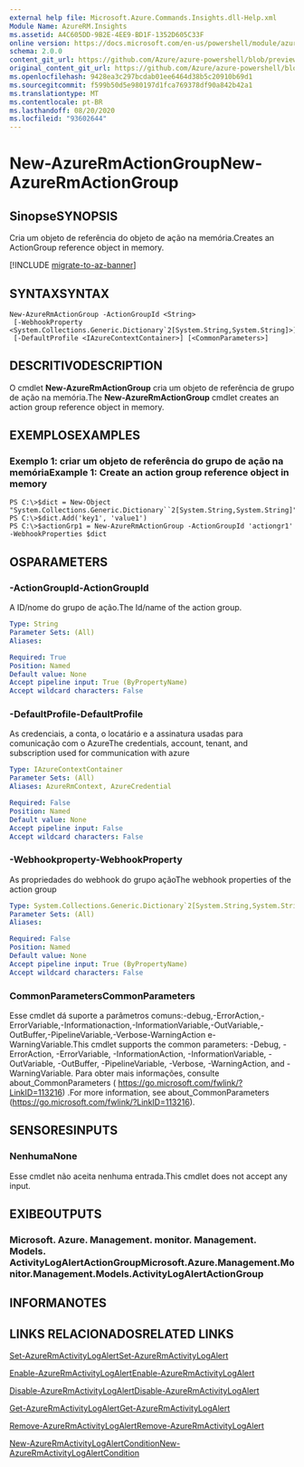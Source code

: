 ```yaml
---
external help file: Microsoft.Azure.Commands.Insights.dll-Help.xml
Module Name: AzureRM.Insights
ms.assetid: A4C605DD-9B2E-4EE9-BD1F-1352D605C33F
online version: https://docs.microsoft.com/en-us/powershell/module/azurerm.insights/new-azurermactiongroup
schema: 2.0.0
content_git_url: https://github.com/Azure/azure-powershell/blob/preview/src/ResourceManager/Insights/Commands.Insights/help/New-AzureRmActionGroup.md
original_content_git_url: https://github.com/Azure/azure-powershell/blob/preview/src/ResourceManager/Insights/Commands.Insights/help/New-AzureRmActionGroup.md
ms.openlocfilehash: 9428ea3c297bcdab01ee6464d38b5c20910b69d1
ms.sourcegitcommit: f599b50d5e980197d1fca769378df90a842b42a1
ms.translationtype: MT
ms.contentlocale: pt-BR
ms.lasthandoff: 08/20/2020
ms.locfileid: "93602644"
---
```

# <span data-ttu-id="fdd45-101">New-AzureRmActionGroup</span><span class="sxs-lookup"><span data-stu-id="fdd45-101">New-AzureRmActionGroup</span></span>

## <span data-ttu-id="fdd45-102">Sinopse</span><span class="sxs-lookup"><span data-stu-id="fdd45-102">SYNOPSIS</span></span>
<span data-ttu-id="fdd45-103">Cria um objeto de referência do objeto de ação na memória.</span><span class="sxs-lookup"><span data-stu-id="fdd45-103">Creates an ActionGroup reference object in memory.</span></span>

[!INCLUDE [migrate-to-az-banner](../../includes/migrate-to-az-banner.md)]

## <span data-ttu-id="fdd45-104">SYNTAX</span><span class="sxs-lookup"><span data-stu-id="fdd45-104">SYNTAX</span></span>

```
New-AzureRmActionGroup -ActionGroupId <String>
 [-WebhookProperty <System.Collections.Generic.Dictionary`2[System.String,System.String]>]
 [-DefaultProfile <IAzureContextContainer>] [<CommonParameters>]
```

## <span data-ttu-id="fdd45-105">DESCRITIVO</span><span class="sxs-lookup"><span data-stu-id="fdd45-105">DESCRIPTION</span></span>
<span data-ttu-id="fdd45-106">O cmdlet **New-AzureRmActionGroup** cria um objeto de referência de grupo de ação na memória.</span><span class="sxs-lookup"><span data-stu-id="fdd45-106">The **New-AzureRmActionGroup** cmdlet creates an action group reference object in memory.</span></span>

## <span data-ttu-id="fdd45-107">EXEMPLOS</span><span class="sxs-lookup"><span data-stu-id="fdd45-107">EXAMPLES</span></span>

### <span data-ttu-id="fdd45-108">Exemplo 1: criar um objeto de referência do grupo de ação na memória</span><span class="sxs-lookup"><span data-stu-id="fdd45-108">Example 1: Create an action group reference object in memory</span></span>
```
PS C:\>$dict = New-Object "System.Collections.Generic.Dictionary``2[System.String,System.String]"
PS C:\>$dict.Add('key1', 'value1')
PS C:\>$actionGrp1 = New-AzureRmActionGroup -ActionGroupId 'actiongr1' -WebhookProperties $dict
```

## <span data-ttu-id="fdd45-109">OS</span><span class="sxs-lookup"><span data-stu-id="fdd45-109">PARAMETERS</span></span>

### <span data-ttu-id="fdd45-110">-ActionGroupId</span><span class="sxs-lookup"><span data-stu-id="fdd45-110">-ActionGroupId</span></span>
<span data-ttu-id="fdd45-111">A ID/nome do grupo de ação.</span><span class="sxs-lookup"><span data-stu-id="fdd45-111">The Id/name of the action group.</span></span>

```yaml
Type: String
Parameter Sets: (All)
Aliases: 

Required: True
Position: Named
Default value: None
Accept pipeline input: True (ByPropertyName)
Accept wildcard characters: False
```

### <span data-ttu-id="fdd45-112">-DefaultProfile</span><span class="sxs-lookup"><span data-stu-id="fdd45-112">-DefaultProfile</span></span>
<span data-ttu-id="fdd45-113">As credenciais, a conta, o locatário e a assinatura usadas para comunicação com o Azure</span><span class="sxs-lookup"><span data-stu-id="fdd45-113">The credentials, account, tenant, and subscription used for communication with azure</span></span>

```yaml
Type: IAzureContextContainer
Parameter Sets: (All)
Aliases: AzureRmContext, AzureCredential

Required: False
Position: Named
Default value: None
Accept pipeline input: False
Accept wildcard characters: False
```

### <span data-ttu-id="fdd45-114">-Webhookproperty</span><span class="sxs-lookup"><span data-stu-id="fdd45-114">-WebhookProperty</span></span>
<span data-ttu-id="fdd45-115">As propriedades do webhook do grupo ação</span><span class="sxs-lookup"><span data-stu-id="fdd45-115">The webhook properties of the action group</span></span>

```yaml
Type: System.Collections.Generic.Dictionary`2[System.String,System.String]
Parameter Sets: (All)
Aliases: 

Required: False
Position: Named
Default value: None
Accept pipeline input: True (ByPropertyName)
Accept wildcard characters: False
```

### <span data-ttu-id="fdd45-116">CommonParameters</span><span class="sxs-lookup"><span data-stu-id="fdd45-116">CommonParameters</span></span>
<span data-ttu-id="fdd45-117">Esse cmdlet dá suporte a parâmetros comuns:-debug,-ErrorAction,-ErrorVariable,-Informationaction,-InformationVariable,-OutVariable,-OutBuffer,-PipelineVariable,-Verbose-WarningAction e-WarningVariable.</span><span class="sxs-lookup"><span data-stu-id="fdd45-117">This cmdlet supports the common parameters: -Debug, -ErrorAction, -ErrorVariable, -InformationAction, -InformationVariable, -OutVariable, -OutBuffer, -PipelineVariable, -Verbose, -WarningAction, and -WarningVariable.</span></span> <span data-ttu-id="fdd45-118">Para obter mais informações, consulte about_CommonParameters ( https://go.microsoft.com/fwlink/?LinkID=113216) .</span><span class="sxs-lookup"><span data-stu-id="fdd45-118">For more information, see about_CommonParameters (https://go.microsoft.com/fwlink/?LinkID=113216).</span></span>

## <span data-ttu-id="fdd45-119">SENSORES</span><span class="sxs-lookup"><span data-stu-id="fdd45-119">INPUTS</span></span>

### <span data-ttu-id="fdd45-120">Nenhuma</span><span class="sxs-lookup"><span data-stu-id="fdd45-120">None</span></span>
<span data-ttu-id="fdd45-121">Esse cmdlet não aceita nenhuma entrada.</span><span class="sxs-lookup"><span data-stu-id="fdd45-121">This cmdlet does not accept any input.</span></span>

## <span data-ttu-id="fdd45-122">EXIBE</span><span class="sxs-lookup"><span data-stu-id="fdd45-122">OUTPUTS</span></span>

### <span data-ttu-id="fdd45-123">Microsoft. Azure. Management. monitor. Management. Models. ActivityLogAlertActionGroup</span><span class="sxs-lookup"><span data-stu-id="fdd45-123">Microsoft.Azure.Management.Monitor.Management.Models.ActivityLogAlertActionGroup</span></span>

## <span data-ttu-id="fdd45-124">INFORMA</span><span class="sxs-lookup"><span data-stu-id="fdd45-124">NOTES</span></span>

## <span data-ttu-id="fdd45-125">LINKS RELACIONADOS</span><span class="sxs-lookup"><span data-stu-id="fdd45-125">RELATED LINKS</span></span>

[<span data-ttu-id="fdd45-126">Set-AzureRmActivityLogAlert</span><span class="sxs-lookup"><span data-stu-id="fdd45-126">Set-AzureRmActivityLogAlert</span></span>](./Set-AzureRmActivityLogAlert.md)

[<span data-ttu-id="fdd45-127">Enable-AzureRmActivityLogAlert</span><span class="sxs-lookup"><span data-stu-id="fdd45-127">Enable-AzureRmActivityLogAlert</span></span>](./Enable-AzureRmActivityLogAlert.md)

[<span data-ttu-id="fdd45-128">Disable-AzureRmActivityLogAlert</span><span class="sxs-lookup"><span data-stu-id="fdd45-128">Disable-AzureRmActivityLogAlert</span></span>](./Disable-AzureRmActivityLogAlert.md)

[<span data-ttu-id="fdd45-129">Get-AzureRmActivityLogAlert</span><span class="sxs-lookup"><span data-stu-id="fdd45-129">Get-AzureRmActivityLogAlert</span></span>](./Get-AzureRmActivityLogAlert.md)

[<span data-ttu-id="fdd45-130">Remove-AzureRmActivityLogAlert</span><span class="sxs-lookup"><span data-stu-id="fdd45-130">Remove-AzureRmActivityLogAlert</span></span>](./Remove-AzureRmActivityLogAlert.md)

[<span data-ttu-id="fdd45-131">New-AzureRmActivityLogAlertCondition</span><span class="sxs-lookup"><span data-stu-id="fdd45-131">New-AzureRmActivityLogAlertCondition</span></span>](./Get-AzureRmActivityLogAlertCondition.md)

